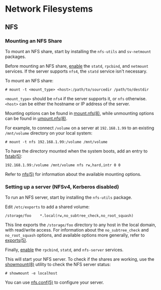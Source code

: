 # Network Filesystems

## NFS

### Mounting an NFS Share

To mount an NFS share, start by installing the `nfs-utils` and `sv-netmount`
packages.

Before mounting an NFS share, [enable](./services/index.md#enabling-services)
the `statd`, `rpcbind`, and `netmount` services. If the server supports `nfs4`,
the `statd` service isn't necessary.

To mount an NFS share:

```
# mount -t <mount_type> <host>:/path/to/sourcedir /path/to/destdir
```

`<mount_type>` should be `nfs4` if the server supports it, or `nfs` otherwise.
`<host>` can be either the hostname or IP address of the server.

Mounting options can be found in
[mount.nfs(8)](https://man.voidlinux.org/mount.nfs.8), while unmounting options
can be found in [umount.nfs(8)](https://man.voidlinux.org/umount.nfs.8).

For example, to connect `/volume` on a server at `192.168.1.99` to an existing
`/mnt/volume` directory on your local system:

```
# mount -t nfs 192.168.1.99:/volume /mnt/volume
```

To have the directory mounted when the system boots, add an entry to
[fstab(5)](https://man.voidlinux.org/fstab.5):

```
192.168.1.99:/volume /mnt/volume nfs rw,hard,intr 0 0
```

Refer to [nfs(5)](https://man.voidlinux.org/nfs.5) for information about the
available mounting options.

### Setting up a server (NFSv4, Kerberos disabled)

To run an NFS server, start by installing the `nfs-utils` package.

Edit `/etc/exports` to add a shared volume:

```
/storage/foo    *.local(rw,no_subtree_check,no_root_squash)
```

This line exports the `/storage/foo` directory to any host in the local domain,
with read/write access. For information about the `no_subtree_check` and
`no_root_squash` options, and available options more generally, refer to
[exports(5)](https://man.voidlinux.org/exports.5).

Finally, [enable](./services/index.md#enabling-services) the `rpcbind`, `statd`,
and `nfs-server` services.

This will start your NFS server. To check if the shares are working, use the
[showmount(8)](https://man.voidlinux.org/showmount.8) utility to check the NFS
server status:

```
# showmount -e localhost
```

You can use [nfs.conf(5)](https://man.voidlinux.org/nfs.conf.5) to configure
your server.
